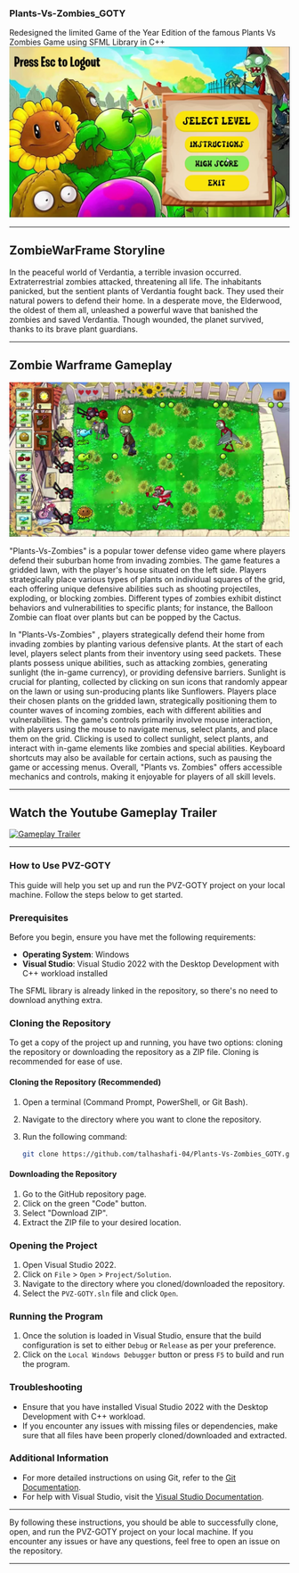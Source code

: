 ### Plants-Vs-Zombies_GOTY
Redesigned the limited Game of the Year Edition of the famous Plants Vs Zombies Game using SFML Library in C++
![Screenshot of the game](https://github.com/talhashafi-04/Plants-Vs-Zombies_GOTY/blob/67169ae7f5d70d76dfb8716446bfe4fba90a9656/ScreenShots/pvz%204.png)

---

## ZombieWarFrame Storyline

In the peaceful world of Verdantia, a terrible invasion occurred. Extraterrestrial zombies attacked, threatening all life. The inhabitants panicked, but the sentient plants of Verdantia fought back. They used their natural powers to defend their home. In a desperate move, the Elderwood, the oldest of them all, unleashed a powerful wave that banished the zombies and saved Verdantia. Though wounded, the planet survived, thanks to its brave plant guardians.

---

## Zombie Warframe Gameplay
![Screenshot of the game](https://github.com/talhashafi-04/Plants-Vs-Zombies_GOTY/blob/875779dff3689037019c551b1db690503cbb1d3f/ScreenShots/pvz%208.png)

"Plants-Vs-Zombies" is a popular tower defense video game where players defend their suburban home from invading zombies. The game features a gridded lawn, with the player's house situated on the left side. Players strategically place various types of plants on individual squares of the grid, each offering unique defensive abilities such as shooting projectiles, exploding, or blocking zombies. Different types of zombies exhibit distinct behaviors and vulnerabilities to specific plants; for instance, the Balloon Zombie can float over plants but can be popped by the Cactus.


In "Plants-Vs-Zombies" , players strategically defend their home from invading zombies by planting various defensive plants. At the start of each level, players select plants from their inventory using seed packets. These plants possess unique abilities, such as attacking zombies, generating sunlight (the in-game currency), or providing defensive barriers. Sunlight is crucial for planting, collected by clicking on sun icons that randomly appear on the lawn or using sun-producing plants like Sunflowers. Players place their chosen plants on the gridded lawn, strategically positioning them to counter waves of incoming zombies, each with different abilities and vulnerabilities. The game's controls primarily involve mouse interaction, with players using the mouse to navigate menus, select plants, and place them on the grid. Clicking is used to collect sunlight, select plants, and interact with in-game elements like zombies and special abilities. Keyboard shortcuts may also be available for certain actions, such as pausing the game or accessing menus. Overall, "Plants vs. Zombies" offers accessible mechanics and controls, making it enjoyable for players of all skill levels.

---




## Watch the Youtube Gameplay Trailer

[![Gameplay Trailer](https://img.youtube.com/vi/y0q5dQo1IGY/0.jpg)](https://www.youtube.com/watch?v=y0q5dQo1IGY)

---

### How to Use PVZ-GOTY

This guide will help you set up and run the PVZ-GOTY project on your local machine. Follow the steps below to get started.

### Prerequisites

Before you begin, ensure you have met the following requirements:

- **Operating System**: Windows
- **Visual Studio**: Visual Studio 2022 with the Desktop Development with C++ workload installed

The SFML library is already linked in the repository, so there's no need to download anything extra.

### Cloning the Repository

To get a copy of the project up and running, you have two options: cloning the repository or downloading the repository as a ZIP file. Cloning is recommended for ease of use.

#### Cloning the Repository (Recommended)

1. Open a terminal (Command Prompt, PowerShell, or Git Bash).
2. Navigate to the directory where you want to clone the repository.
3. Run the following command:

   ```bash
   git clone https://github.com/talhashafi-04/Plants-Vs-Zombies_GOTY.git
   ```

#### Downloading the Repository

1. Go to the GitHub repository page.
2. Click on the green "Code" button.
3. Select "Download ZIP".
4. Extract the ZIP file to your desired location.

### Opening the Project

1. Open Visual Studio 2022.
2. Click on `File` > `Open` > `Project/Solution`.
3. Navigate to the directory where you cloned/downloaded the repository.
4. Select the `PVZ-GOTY.sln` file and click `Open`.

### Running the Program

1. Once the solution is loaded in Visual Studio, ensure that the build configuration is set to either `Debug` or `Release` as per your preference.
2. Click on the `Local Windows Debugger` button or press `F5` to build and run the program.

### Troubleshooting

- Ensure that you have installed Visual Studio 2022 with the Desktop Development with C++ workload.
- If you encounter any issues with missing files or dependencies, make sure that all files have been properly cloned/downloaded and extracted.

### Additional Information

- For more detailed instructions on using Git, refer to the [Git Documentation](https://git-scm.com/doc).
- For help with Visual Studio, visit the [Visual Studio Documentation](https://docs.microsoft.com/en-us/visualstudio/).

---

By following these instructions, you should be able to successfully clone, open, and run the PVZ-GOTY project on your local machine. If you encounter any issues or have any questions, feel free to open an issue on the repository.

---
